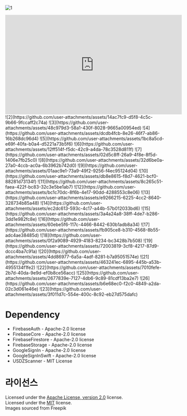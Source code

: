 
![1](https://github.com/user-attachments/assets/9edd264e-cb25-4555-ab91-ed9f64d15f2a)
<iframe width="560" height="315" src="https://www.youtube.com/embed/WIcT_SfhWOo?si=D2OeCigBKWjcsw1i" title="YouTube video player" frameborder="0" allow="accelerometer; autoplay; clipboard-write; encrypted-media; gyroscope; picture-in-picture; web-share" referrerpolicy="strict-origin-when-cross-origin" allowfullscreen></iframe>
![2](https://github.com/user-attachments/assets/14ac7fc9-d5f8-4c5c-9b66-9fccaff2c74a)
![3](https://github.com/user-attachments/assets/48c979d3-58a1-430f-8028-9665a00954ed)
![4](https://github.com/user-attachments/assets/dcdb4fcb-8e26-46f7-ab86-16b268dc96d4)
![5](https://github.com/user-attachments/assets/1bc8a5cd-e69f-40fa-b0a4-d5221a73b5f6)
![6](https://github.com/user-attachments/assets/12ff514f-f5dc-42c9-a4da-78c3528d811f)
![7](https://github.com/user-attachments/assets/02d5c8ff-26a9-4f8e-8f5d-1406e7fb25c0)
![8](https://github.com/user-attachments/assets/32d6be0a-27a0-4ccb-ac0a-6b3962b742d0)
![9](https://github.com/user-attachments/assets/01aac9e1-73a9-49f2-9256-f4ec95124d04)
![10](https://github.com/user-attachments/assets/db8e8615-f8d7-4621-bcf0-88281d73134f)
![11](https://github.com/user-attachments/assets/8c265c51-faea-422f-bc83-32c3e5be1ab7)
![12](https://github.com/user-attachments/assets/bc1c70dc-8f6b-4e17-90dd-4288553c8e06)
![13](https://github.com/user-attachments/assets/e9266215-6225-4cc2-8640-328734b85a48)
![14](https://github.com/user-attachments/assets/ec2dc613-593c-4c17-a44b-57b012033bd6)
![15](https://github.com/user-attachments/assets/3a4a24a8-38ff-4de7-b286-3dd1e982fc8e)
![16](https://github.com/user-attachments/assets/60ebe5f6-117c-4466-8442-630b1adb8a34)
![17](https://github.com/user-attachments/assets/fb905ce8-b310-4568-8b55-adc4ae38485d)
![18](https://github.com/user-attachments/assets/0f2a9089-4929-4183-8234-bc3428b7b508)
![19](https://github.com/user-attachments/assets/72003819-3cf8-4217-87d9-dccc4ba7c91a)
![20](https://github.com/user-attachments/assets/4dd86977-6a5a-4adf-8281-b7a95051574e)
![21](https://github.com/user-attachments/assets/463241ec-6895-445b-a53b-4955134f1fe2)
![22](https://github.com/user-attachments/assets/7010fefe-2b7d-40da-9e9d-ef0b8ce56acc)
![25](https://github.com/user-attachments/assets/2677839e-7127-4db6-9c89-81cdf13ba2e7)
![26](https://github.com/user-attachments/assets/b6e68ec0-f2c0-4849-a2da-02c3d061e46e)
![23](https://github.com/user-attachments/assets/3f011d7c-554e-400c-8c92-eb27d575dafc)


# Dependency
- FirebaseAuth - Apache-2.0 license
- FirebaseCore - Apache-2.0 license
- FirebaseFirestore - Apache-2.0 license
- FirebaseStorage - Apache-2.0 license
- GoogleSignIn - Apache-2.0 license
- GoogleSignInSwift - Apache-2.0 license
- USDZScanner - MIT License

# 라이선스
Licensed under the [Apache License, version 2.0](LICENSE) license.   
Licensed under the [MIT](LICENSE) license.   
Images sourced from Freepik
